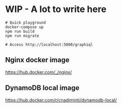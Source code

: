# WIP - A lot to write here

```
# Quick playground
docker-compose up
npm run build
npm run migrate

# Access http://localhost:5000/graphiql
```

## Nginx docker image
https://hub.docker.com/_/nginx/

## DynamoDB local image
https://hub.docker.com/r/cnadiminti/dynamodb-local/